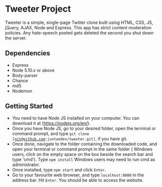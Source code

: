 # Tweeter Project
Tweeter is a simple, single-page Twitter clone built using HTML, CSS, JS, jQuery, AJAX, Node and Express.
This app has strict content moderation policies. Any hate-speech posted gets deleted the second you shut down the server.

## Dependencies

- Express
- Node 5.10.x or above
- Body-parser
- Chance
- md5
- Nodemon

## Getting Started
- You need to have Node JS installed on your computer. You can download it at (https://nodejs.org/en/).
- Once you have Node JS, go to your desired folder, open the terminal or command prompt, and type <code>git clone [git@github.com:juntaodev/tweeter.git]</code>, if you have git.
- Once done, navigate to the folder containing the downloaded code, and open your terminal or command prompt in the same folder ( Windows users, click on the empty space on the box beside the search bar and type 'cmd'). Type `npm install` Windows users may need to run cmd as administrator.
- Once installed, type `npm start` and click `Enter`.
- Go to your favourite web browser, and type `localhost:8080` in the address bar. Hit `Enter`. You should be able to access the website.
